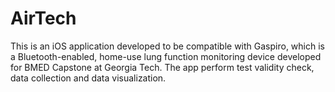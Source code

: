 # AirTech
This is an iOS application developed to be compatible with Gaspiro, which is a Bluetooth-enabled, home-use lung function monitoring device developed for BMED Capstone at Georgia Tech. The app perform test validity check, data collection and data visualization. 